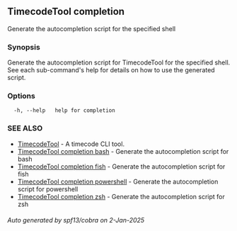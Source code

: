 ## TimecodeTool completion

Generate the autocompletion script for the specified shell

### Synopsis

Generate the autocompletion script for TimecodeTool for the specified shell.
See each sub-command's help for details on how to use the generated script.


### Options

```
  -h, --help   help for completion
```

### SEE ALSO

* [TimecodeTool](TimecodeTool.md)	 - A timecode CLI tool.
* [TimecodeTool completion bash](TimecodeTool_completion_bash.md)	 - Generate the autocompletion script for bash
* [TimecodeTool completion fish](TimecodeTool_completion_fish.md)	 - Generate the autocompletion script for fish
* [TimecodeTool completion powershell](TimecodeTool_completion_powershell.md)	 - Generate the autocompletion script for powershell
* [TimecodeTool completion zsh](TimecodeTool_completion_zsh.md)	 - Generate the autocompletion script for zsh

###### Auto generated by spf13/cobra on 2-Jan-2025
